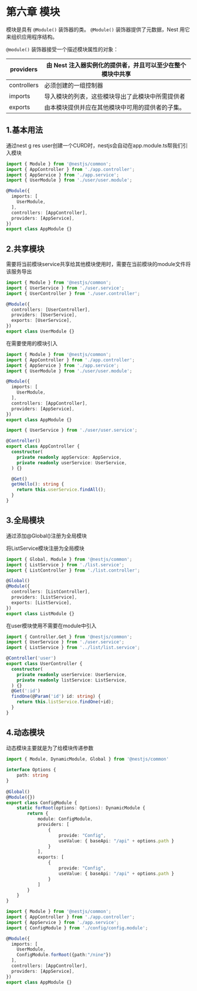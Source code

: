 # 第六章 模块

模块是具有 `@Module()` 装饰器的类。 `@Module()` 装饰器提供了元数据，Nest 用它来组织应用程序结构。

`@module()` 装饰器接受一个描述模块属性的对象：

| providers   | 由 Nest 注入器实例化的提供者，并且可以至少在整个模块中共享 |
| ----------- | ---------------------------------------------------------- |
| controllers | 必须创建的一组控制器                                       |
| imports     | 导入模块的列表，这些模块导出了此模块中所需提供者           |
| exports     | 由本模块提供并应在其他模块中可用的提供者的子集。           |

## 1.基本用法

通过nest g res user创建一个CURD时，nestjs会自动在app.module.ts帮我们引入模块

~~~typescript
import { Module } from '@nestjs/common';
import { AppController } from './app.controller';
import { AppService } from './app.service';
import { UserModule } from './user/user.module';

@Module({
  imports: [
    UserModule,
  ],
  controllers: [AppController],
  providers: [AppService],
})
export class AppModule {}
~~~

## 2.共享模块

需要将当前模块service共享给其他模块使用时，需要在当前模块的module文件将该服务导出

~~~typescript
import { Module } from '@nestjs/common';
import { UserService } from './user.service';
import { UserController } from './user.controller';

@Module({
  controllers: [UserController],
  providers: [UserService],
  exports: [UserService],
})
export class UserModule {}
~~~

在需要使用的模块引入

~~~typescript
import { Module } from '@nestjs/common';
import { AppController } from './app.controller';
import { AppService } from './app.service';
import { UserModule } from './user/user.module';

@Module({
  imports: [
    UserModule,
  ],
  controllers: [AppController],
  providers: [AppService],
})
export class AppModule {}
~~~

~~~typescript
import { UserService } from './user/user.service';

@Controller()
export class AppController {
  constructor(
    private readonly appService: AppService,
    private readonly userService: UserService,
  ) {}

  @Get()
  getHello(): string {
    return this.userService.findAll();
  }
}
~~~

## 3.全局模块

通过添加@Global()注册为全局模块

将ListService模块注册为全局模块

~~~typescript
import { Global, Module } from '@nestjs/common';
import { ListService } from './list.service';
import { ListController } from './list.controller';

@Global()
@Module({
  controllers: [ListController],
  providers: [ListService],
  exports: [ListService],
})
export class ListModule {}
~~~

在user模块使用不需要在module中引入

~~~typescript
import { Controller,Get } from '@nestjs/common';
import { UserService } from './user.service';
import { ListService } from '../list/list.service';

@Controller('user')
export class UserController {
  constructor(
    private readonly userService: UserService,
    private readonly listService: ListService,
  ) {}
  @Get(':id')
  findOne(@Param('id') id: string) {
    return this.listService.findOne(+id);
  }
}
~~~

## 4.动态模块

动态模块主要就是为了给模块传递参数

~~~typescript
import { Module, DynamicModule, Global } from '@nestjs/common'
 
interface Options {
    path: string
}
 
@Global()
@Module({})
export class ConfigModule {
    static forRoot(options: Options): DynamicModule {
        return {
            module: ConfigModule,
            providers: [
                {
                    provide: "Config",
                    useValue: { baseApi: "/api" + options.path }
                }
            ],
            exports: [
                {
                    provide: "Config",
                    useValue: { baseApi: "/api" + options.path }
                }
            ]
        }
    }
} 
~~~

~~~typescript
import { Module } from '@nestjs/common';
import { AppController } from './app.controller';
import { AppService } from './app.service';
import { ConfigModule } from './config/config.module';

@Module({
  imports: [
    UserModule,
    ConfigModule.forRoot({path:"/nine"})
  ],
  controllers: [AppController],
  providers: [AppService],
})
export class AppModule {}
~~~

<Valine></Valine>